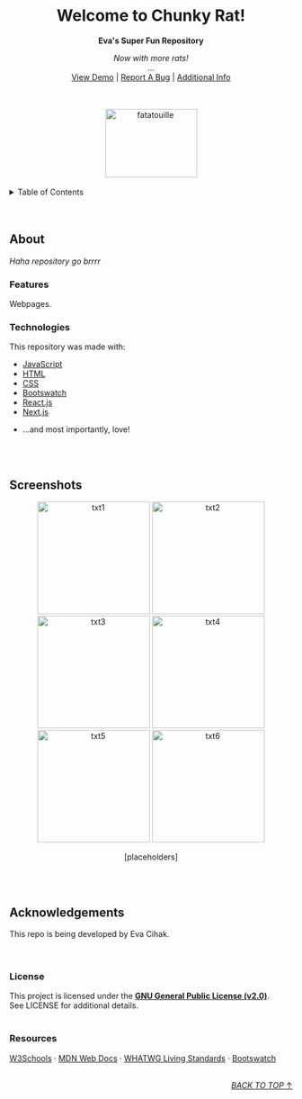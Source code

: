 <!--==========================================================================+
| ♥ README.MD                                    Copyright (c) 2024 Eva Cihak |
|-----------------------------------------------------------------------------|
| This program is free software; you can redistribute it and/or modify it     |
| under the terms of the GNU General Public License as published by the Free  |
| Software Foundation. See the GNU General Public License for more details.   |
+=============================================================================+
Modified by Eva Cihak
Last edit on 04/13/24
  ______________________________
 / \                             \
|   | README CONTENTS            |.
 \_ |                            |.
    | 1. MAIN HEADING            |.
	| 2. TABLE OF CONTENTS       |.
	| 3. ABOUT                   |.
	|    - FEATURES              |.
	|    - TECHNOLOGIES          |.
	| 4. SCREENSHOTS             |.
	| 5. ACKNOWLEDGEMENTS        |.
	|    - LICENSE               |.
	|    - RESOURCES             |.
    |                            |.
    |   _________________________|___
    |  /                            /
    \_/____________________________/-->

<!-- TOP OF README -->
<a name="readme-top"></a>

<!-- MAIN HEADING
============================================================================-->
<div align="center">
	<h1>Welcome to Chunky Rat!</h1>
	<b>Eva's Super Fun Repository</b>
	<p>
		<i>Now with more rats!</i><br>
		...<br>
		<a href="https://cihake.github.io/chunky-rat/">View Demo</a> | 
		<a href="">Report A Bug</a> | 
		<a href="">Additional Info</a>
	</p>
	<br>
	<br>
	<a href="https://www.youtube.com/watch?v=dQw4w9WgXcQ">
		<img src="https://preview.redd.it/vjpnltt7pgy41.jpg?width=640&crop=smart&auto=webp&s=101727ad263bd6855738b1117a9a5f3dbd818a9e" alt="fatatouille" width="163" height="122">
	</a>
</div>
<br>

<!-- TABLE OF CONTENTS
============================================================================-->
<details>
	<summary>Table of Contents</summary>
	<ol>
		<li><a href="#about">About</a></li>
		<ul>
			<li><a href="#technologies">Technologies</a></li>
			<li><a href="#features">Features</a></li>
		</ul>
		<li><a href="#screenshots">Screenshots</a></li>
		<li><a href="#acknowledgements">Acknowledgements</a></li>
		<ul>
			<li><a href="#license">License</a></li>
			<li><a href="#license">Resources</a></li>
		</ul>
	</ol>
</details>
<br><br>

<!-- ABOUT
============================================================================-->
## About  
<p><i>Haha repository go brrrr</i></p>

<!-- FEATURES
============================================================================-->
### Features  
<p>Webpages.</p>

<!-- TECHNOLOGIES
============================================================================-->
### Technologies  
<p>This repository was made with:</p>
<ul>
	<li><a href="https://developer.mozilla.org/en-US/docs/Web/JavaScript">JavaScript</a></li>
	<li><a href="https://html.spec.whatwg.org/multipage/">HTML</a></li>
	<li><a href="https://www.w3.org/Style/CSS/">CSS</a></li>
	<li><a href="https://bootswatch.com/vapor/">Bootswatch</a></li>
	<li><a href="">React.js</a></li>
	<li><a href="">Next.js</a></li>
	<li><p>...and most importantly, love!</p></li>
</ul>
<br><br>

<!-- SCREENSHOTS
============================================================================-->
## Screenshots  
<p align="center">
	<img src="" alt="txt1" width="200" height="200">
	<img src="" alt="txt2" width="200" height="200">
	<img src="" alt="txt3" width="200" height="200">
	<img src="" alt="txt4" width="200" height="200">
	<img src="" alt="txt5" width="200" height="200">
	<img src="" alt="txt6" width="200" height="200">
</p>
<p align="center">[placeholders]</p>
<br><br>

<!-- ACKNOWLEDGEMENTS
============================================================================-->
## Acknowledgements  
This repo is being developed by Eva Cihak.  
<br><br>

<!-- LICENSE
============================================================================-->
### License  
This project is licensed under the **[GNU General Public License (v2.0)](https://choosealicense.com/licenses/gpl-2.0/)**.  
See LICENSE for additional details.
<br><br>

<!-- RESOURCES
============================================================================-->
### Resources  
[W3Schools](https://www.w3schools.com/) · 
[MDN Web Docs](https://developer.mozilla.org/en-US/) · 
[WHATWG Living Standards](https://spec.whatwg.org/) · 
[Bootswatch](https://bootswatch.com/)
<br><br>

<!-- SCROLL TO TOP -->
<p align="right"><a href="#readme-top"><i>BACK TO TOP</i> ↑</a></p>

<!-- BOTTOM OF README -->
